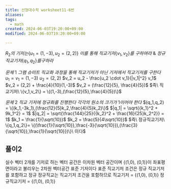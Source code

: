 ```yaml
---
title: 선형대수학 worksheet11-6번
aliases: 
tags:
  - math
created: 2024-06-03T19:20:00+09:00
modified: 2024-06-03T19:20:00+09:00

---
```


$R_2 의\ 기저는 \{ u_1 = (1,-3), u_2 = (2,2)\}$ $이를\ 통해\ 직교기저 \{v_1, v_2\} 를\ 구하여라\  \&\  정규직교기저 \{q_1, q_2\} 를 구하라$

$문제\ 1\ 그램\ 슈미트\ 직교화\ 과정을\ 통해\ 직교기저가\ 아닌\ 기저에서\ 직교기저를\ 구한다$
$u_1 = v_1 = (1,-3)$
$u_2 = (2,2)$
$v_2 = u_2 - \frac{u_2 \cdot v_1}{|v_1|^2} v_1$
$v_2 = (2,2) + \frac{4}{10}(1,-3)$
$v_2 = (\frac{12}{5}, \frac{4}{5})$
$즉\ 직교기저\ \{v_1,v_2\} = \{(1,-3),(\frac{12}{5},\frac{4}{5})\}$

$문제\ 2\ 직교\ 기저에\ 정규화를\ 진행한다$
$각각의\ 원소의\ 크기가\ 1이어야\ 한다$
$(q_1,q_2) = \{(k_1,-3k_1),(\frac{12}{5}k_2,\frac{4}{5}k_2)\}$
$|q_1| = \sqrt{{k_1}^2 + 9k_1^2} = 1$
$|q_2| = \sqrt{\frac{144}{25}{{k_2}^2 + \frac{16}{25}k_2^2}} = 1$
$k_1 = \frac{1}{\sqrt{10}}$
$k_2 = \frac{5}{4\sqrt{10}}$
$즉\ 정규직교기저\ \{q_1,q_2\}= \{(\frac{1}{\sqrt{10}},\frac{-3}{\sqrt{10}}),(\frac{3}{\sqrt{10}},\frac{1}{\sqrt{10}})\}\  이다$




## 풀이2
실수 벡터 2개를 기저로 하는 벡터 공간은 이차원 벡터 공간이며
{(1,0), (0,1)}이 좌표평면이라고 불리우는 2차원 벡터공간 표준 기저이다
표준 직교기저 조건은 정규 직교기저를 포함하고 정규 정규직교는 직교기저 조건을 포함하므로
직교기저 = {(1,0), (0,1)}
정규직교기저 = {(1,0), (0,1)}
